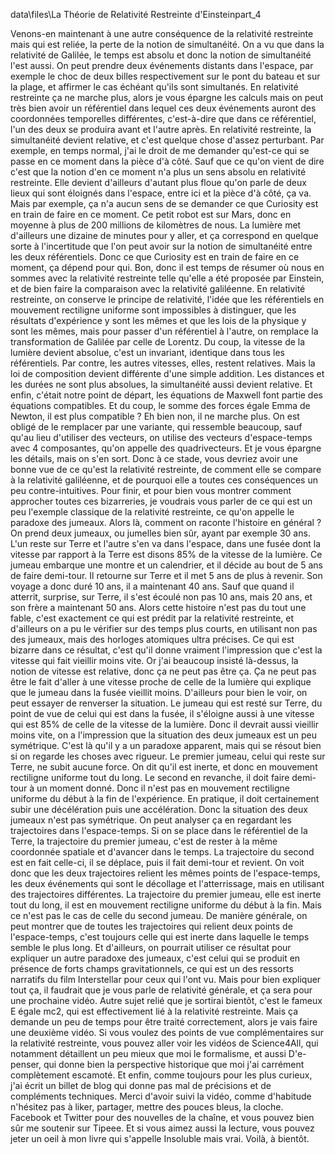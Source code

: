 data\files\La Théorie de Relativité Restreinte d'Einsteinpart_4

Venons-en maintenant à une autre conséquence de la relativité restreinte mais qui est reliée, la perte de la notion de simultanéité. On a vu que dans la relativité de Galilée, le temps est absolu et donc la notion de simultanéité l'est aussi. On peut prendre deux événements distants dans l'espace, par exemple le choc de deux billes respectivement sur le pont du bateau et sur la plage, et affirmer le cas échéant qu'ils sont simultanés. En relativité restreinte ça ne marche plus, alors je vous épargne les calculs mais on peut très bien avoir un référentiel dans lequel ces deux événements auront des coordonnées temporelles différentes, c'est-à-dire que dans ce référentiel, l'un des deux se produira avant et l'autre après. En relativité restreinte, la simultanéité devient relative, et c'est quelque chose d'assez perturbant. Par exemple, en temps normal, j'ai le droit de me demander qu'est-ce qui se passe en ce moment dans la pièce d'à côté. Sauf que ce qu'on vient de dire c'est que la notion d'en ce moment n'a plus un sens absolu en relativité restreinte. Elle devient d'ailleurs d'autant plus floue qu'on parle de deux lieux qui sont éloignés dans l'espace, entre ici et la pièce d'à côté, ça va. Mais par exemple, ça n'a aucun sens de se demander ce que Curiosity est en train de faire en ce moment. Ce petit robot est sur Mars, donc en moyenne à plus de 200 millions de kilomètres de nous. La lumière met d'ailleurs une dizaine de minutes pour y aller, et ça correspond en quelque sorte à l'incertitude que l'on peut avoir sur la notion de simultanéité entre les deux référentiels. Donc ce que Curiosity est en train de faire en ce moment, ça dépend pour qui. Bon, donc il est temps de résumer où nous en sommes avec la relativité restreinte telle qu'elle a été proposée par Einstein, et de bien faire la comparaison avec la relativité galiléenne. En relativité restreinte, on conserve le principe de relativité, l'idée que les référentiels en mouvement rectiligne uniforme sont impossibles à distinguer, que les résultats d'expérience y sont les mêmes et que les lois de la physique y sont les mêmes, mais pour passer d'un référentiel à l'autre, on remplace la transformation de Galilée par celle de Lorentz. Du coup, la vitesse de la lumière devient absolue, c'est un invariant, identique dans tous les référentiels. Par contre, les autres vitesses, elles, restent relatives. Mais la loi de composition devient différente d'une simple addition. Les distances et les durées ne sont plus absolues, la simultanéité aussi devient relative. Et enfin, c'était notre point de départ, les équations de Maxwell font partie des équations compatibles. Et du coup, le somme des forces égale Emma de Newton, il est plus compatible ? Eh bien non, il ne marche plus. On est obligé de le remplacer par une variante, qui ressemble beaucoup, sauf qu'au lieu d'utiliser des vecteurs, on utilise des vecteurs d'espace-temps avec 4 composantes, qu'on appelle des quadrivecteurs. Et je vous épargne les détails, mais on s'en sort. Donc à ce stade, vous devriez avoir une bonne vue de ce qu'est la relativité restreinte, de comment elle se compare à la relativité galiléenne, et de pourquoi elle a toutes ces conséquences un peu contre-intuitives. Pour finir, et pour bien vous montrer comment approcher toutes ces bizarreries, je voudrais vous parler de ce qui est un peu l'exemple classique de la relativité restreinte, ce qu'on appelle le paradoxe des jumeaux. Alors là, comment on raconte l'histoire en général ? On prend deux jumeaux, ou jumelles bien sûr, ayant par exemple 30 ans. L'un reste sur Terre et l'autre s'en va dans l'espace, dans une fusée dont la vitesse par rapport à la Terre est disons 85% de la vitesse de la lumière. Ce jumeau embarque une montre et un calendrier, et il décide au bout de 5 ans de faire demi-tour. Il retourne sur Terre et il met 5 ans de plus à revenir. Son voyage a donc duré 10 ans, il a maintenant 40 ans. Sauf que quand il atterrit, surprise, sur Terre, il s'est écoulé non pas 10 ans, mais 20 ans, et son frère a maintenant 50 ans. Alors cette histoire n'est pas du tout une fable, c'est exactement ce qui est prédit par la relativité restreinte, et d'ailleurs on a pu le vérifier sur des temps plus courts, en utilisant non pas des jumeaux, mais des horloges atomiques ultra précises. Ce qui est bizarre dans ce résultat, c'est qu'il donne vraiment l'impression que c'est la vitesse qui fait vieillir moins vite. Or j'ai beaucoup insisté là-dessus, la notion de vitesse est relative, donc ça ne peut pas être ça. Ça ne peut pas être le fait d'aller à une vitesse proche de celle de la lumière qui explique que le jumeau dans la fusée vieillit moins. D'ailleurs pour bien le voir, on peut essayer de renverser la situation. Le jumeau qui est resté sur Terre, du point de vue de celui qui est dans la fusée, il s'éloigne aussi à une vitesse qui est 85% de celle de la vitesse de la lumière. Donc il devrait aussi vieillir moins vite, on a l'impression que la situation des deux jumeaux est un peu symétrique. C'est là qu'il y a un paradoxe apparent, mais qui se résout bien si on regarde les choses avec rigueur. Le premier jumeau, celui qui reste sur Terre, ne subit aucune force. On dit qu'il est inerte, et donc en mouvement rectiligne uniforme tout du long. Le second en revanche, il doit faire demi-tour à un moment donné. Donc il n'est pas en mouvement rectiligne uniforme du début à la fin de l'expérience. En pratique, il doit certainement subir une décélération puis une accélération. Donc la situation des deux jumeaux n'est pas symétrique. On peut analyser ça en regardant les trajectoires dans l'espace-temps. Si on se place dans le référentiel de la Terre, la trajectoire du premier jumeau, c'est de rester à la même coordonnée spatiale et d'avancer dans le temps. La trajectoire du second est en fait celle-ci, il se déplace, puis il fait demi-tour et revient. On voit donc que les deux trajectoires relient les mêmes points de l'espace-temps, les deux événements qui sont le décollage et l'atterrissage, mais en utilisant des trajectoires différentes. La trajectoire du premier jumeau, elle est inerte tout du long, il est en mouvement rectiligne uniforme du début à la fin. Mais ce n'est pas le cas de celle du second jumeau. De manière générale, on peut montrer que de toutes les trajectoires qui relient deux points de l'espace-temps, c'est toujours celle qui est inerte dans laquelle le temps semble le plus long. Et d'ailleurs, on pourrait utiliser ce résultat pour expliquer un autre paradoxe des jumeaux, c'est celui qui se produit en présence de forts champs gravitationnels, ce qui est un des ressorts narratifs du film Interstellar pour ceux qui l'ont vu. Mais pour bien expliquer tout ça, il faudrait que je vous parle de relativité générale, et ça sera pour une prochaine vidéo. Autre sujet relié que je sortirai bientôt, c'est le fameux E égale mc2, qui est effectivement lié à la relativité restreinte. Mais ça demande un peu de temps pour être traité correctement, alors je vais faire une deuxième vidéo. Si vous voulez des points de vue complémentaires sur la relativité restreinte, vous pouvez aller voir les vidéos de Science4All, qui notamment détaillent un peu mieux que moi le formalisme, et aussi D'e-penser, qui donne bien la perspective historique que moi j'ai carrément complètement escamoté. Et enfin, comme toujours pour les plus curieux, j'ai écrit un billet de blog qui donne pas mal de précisions et de compléments techniques. Merci d'avoir suivi la vidéo, comme d'habitude n'hésitez pas à liker, partager, mettre des pouces bleus, la cloche. Facebook et Twitter pour des nouvelles de la chaîne, et vous pouvez bien sûr me soutenir sur Tipeee. Et si vous aimez aussi la lecture, vous pouvez jeter un oeil à mon livre qui s'appelle Insoluble mais vrai. Voilà, à bientôt.

